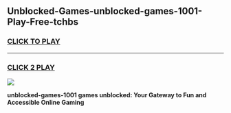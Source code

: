 
## Unblocked-Games-unblocked-games-1001-Play-Free-tchbs
<h3>
<a href="https://premium76.site?title=unblocked-games-1001&ref=12A">CLICK TO PLAY</a></h3>
<hr>

<h3>
<a href="https://premium76.site?title=unblocked-games-1001&ref=12A">CLICK 2 PLAY</a>
  
</h3>

<a href="https://premium76.site?title=unblocked-games-1001&ref=12A"><img src="https://clearcache.store/games.png"></a>


**unblocked-games-1001 games unblocked: Your Gateway to Fun and Accessible Online Gaming**
